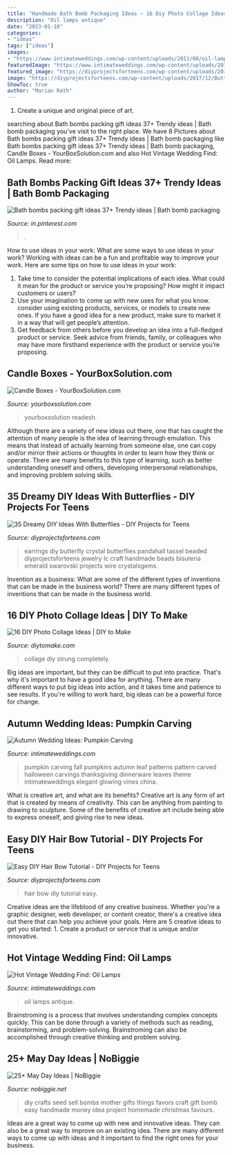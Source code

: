 ```yaml
---
title: "Handmade Bath Bomb Packaging Ideas ~ 16 Diy Photo Collage Ideas"
description: "Oil lamps antique"
date: "2023-01-10"
categories:
- "ideas"
tags: ["ideas"]
images:
- "https://www.intimateweddings.com/wp-content/uploads/2011/08/oil-lamps.jpg"
featuredImage: "https://www.intimateweddings.com/wp-content/uploads/2011/08/oil-lamps.jpg"
featured_image: "https://diyprojectsforteens.com/wp-content/uploads/2015/06/diy-hair-bow-tutorial-video6.png"
image: "https://diyprojectsforteens.com/wp-content/uploads/2017/12/Butterfly-Earrings.jpg"
ShowToc: true
author: "Marian Rath"
---
```



1. Create a unique and original piece of art.

	

		
searching about Bath bombs packing gift ideas 37+ Trendy ideas | Bath bomb packaging you've visit to the right place. We have 8 Pictures about Bath bombs packing gift ideas 37+ Trendy ideas | Bath bomb packaging like Bath bombs packing gift ideas 37+ Trendy ideas | Bath bomb packaging, Candle Boxes - YourBoxSolution.com and also Hot Vintage Wedding Find: Oil Lamps. Read more:
		
    
## Bath Bombs Packing Gift Ideas 37+ Trendy Ideas | Bath Bomb Packaging

<img loading=lazy src="https://i.pinimg.com/736x/06/8a/43/068a43ee62f4cc01dabeb8f60e69a2f3.jpg" onerror="this.onerror=null;this.src='https://tse4.mm.bing.net/th?id=OIP.Ic3zE_nAZyGwy4GuIptk9gAAAA&amp;pid=15.1';" alt="Bath bombs packing gift ideas 37+ Trendy ideas | Bath bomb packaging">

_Source: in.pinterest.com_

>. 

	

How to use ideas in your work: What are some ways to use ideas in your work?
Working with ideas can be a fun and profitable way to improve your work. Here are some tips on how to use ideas in your work: 
1. Take time to consider the potential implications of each idea. What could it mean for the product or service you’re proposing? How might it impact customers or users? 
2. Use your imagination to come up with new uses for what you know. consider using existing products, services, or models to create new ones. If you have a good idea for a new product, make sure to market it in a way that will get people’s attention. 
3. Get feedback from others before you develop an idea into a full-fledged product or service. Seek advice from friends, family, or colleagues who may have more firsthand experience with the product or service you’re proposing.

    
## Candle Boxes - YourBoxSolution.com

<img loading=lazy src="https://www.yourboxsolution.com/images/og-images/og-image-candle-box.jpg" onerror="this.onerror=null;this.src='https://tse4.mm.bing.net/th?id=OIP.zraGK76CO7-WskF6t-mw1gHaD4&amp;pid=15.1';" alt="Candle Boxes - YourBoxSolution.com">

_Source: yourboxsolution.com_

>yourboxsolution readesh. 

	

Although there are a variety of new ideas out there, one that has caught the attention of many people is the idea of learning through emulation. This means that instead of actually learning from someone else, one can copy and/or mirror their actions or thoughts in order to learn how they think or operate. There are many benefits to this type of learning, such as better understanding oneself and others, developing interpersonal relationships, and improving problem solving skills.

    
## 35 Dreamy DIY Ideas With Butterflies - DIY Projects For Teens

<img loading=lazy src="https://diyprojectsforteens.com/wp-content/uploads/2017/12/Butterfly-Earrings.jpg" onerror="this.onerror=null;this.src='https://tse2.mm.bing.net/th?id=OIP.MLzSsvgfIzlLD0VRAQPcDQHaJ3&amp;pid=15.1';" alt="35 Dreamy DIY Ideas With Butterflies - DIY Projects for Teens">

_Source: diyprojectsforteens.com_

>earrings diy butterfly crystal butterflies pandahall tassel beaded diyprojectsforteens jewelry lc craft handmade beads bisuteria emerald swarovski projects wire crystalsgems. 

	

Invention as a business: What are some of the different types of inventions that can be made in the business world?
There are many different types of inventions that can be made in the business world.

    
## 16 DIY Photo Collage Ideas | DIY To Make

<img loading=lazy src="http://www.diytomake.com/wp-content/uploads/2015/10/DIY-Strung-up-Photo-collage-wall.jpg" onerror="this.onerror=null;this.src='https://tse4.mm.bing.net/th?id=OIP.jT7nZjJH4WNU8ApI1w5kqQHaLH&amp;pid=15.1';" alt="16 DIY Photo Collage Ideas | DIY to Make">

_Source: diytomake.com_

>collage diy strung completely. 

	

Big ideas are important, but they can be difficult to put into practice. That's why it's important to have a good idea for anything. There are many different ways to put big ideas into action, and it takes time and patience to see results. If you're willing to work hard, big ideas can be a powerful force for change.

    
## Autumn Wedding Ideas: Pumpkin Carving

<img loading=lazy src="http://www.intimateweddings.com/wp-content/uploads/2010/10/leafypumpkins-leafypumpkins-l.jpg" onerror="this.onerror=null;this.src='https://tse4.mm.bing.net/th?id=OIP.oUPOUGAZLwqWilJnWhppUgHaHa&amp;pid=15.1';" alt="Autumn Wedding Ideas: Pumpkin Carving">

_Source: intimateweddings.com_

>pumpkin carving fall pumpkins autumn leaf patterns pattern carved halloween carvings thanksgiving dinnerware leaves theme intimateweddings elegant glowing vines china. 

	

What is creative art, and what are its benefits?
Creative art is any form of art that is created by means of creativity. This can be anything from painting to drawing to sculpture. Some of the benefits of creative art include being able to express oneself, and giving rise to new ideas.

    
## Easy DIY Hair Bow Tutorial - DIY Projects For Teens

<img loading=lazy src="https://diyprojectsforteens.com/wp-content/uploads/2015/06/diy-hair-bow-tutorial-video6.png" onerror="this.onerror=null;this.src='https://tse2.mm.bing.net/th?id=OIP.yMcWsGH38Q3uwYfzibGZ7gHaEC&amp;pid=15.1';" alt="Easy DIY Hair Bow Tutorial - DIY Projects for Teens">

_Source: diyprojectsforteens.com_

>hair bow diy tutorial easy. 

	

Creative ideas are the lifeblood of any creative business. Whether you're a graphic designer, web developer, or content creator, there's a creative idea out there that can help you achieve your goals. Here are 5 creative ideas to get you started: 1. Create a product or service that is unique and/or innovative.

    
## Hot Vintage Wedding Find: Oil Lamps

<img loading=lazy src="https://www.intimateweddings.com/wp-content/uploads/2011/08/oil-lamps.jpg" onerror="this.onerror=null;this.src='https://tse1.mm.bing.net/th?id=OIP.diCjTrR9DryeG3sWOgoATwHaLG&amp;pid=15.1';" alt="Hot Vintage Wedding Find: Oil Lamps">

_Source: intimateweddings.com_

>oil lamps antique. 

	

Brainstroming is a process that involves understanding complex concepts quickly. This can be done through a variety of methods such as reading, brainstorming, and problem-solving. Brainstroming can also be accomplished through creative thinking and problem solving.

    
## 25+ May Day Ideas | NoBiggie

<img loading=lazy src="https://www.nobiggie.net/wp-content/uploads/2015/04/May-Day-DIY-May-Day-Seed-Bombs-25-May-Day-ideas-gifts-and-decor-NoBiggie.net_.jpg" onerror="this.onerror=null;this.src='https://tse4.mm.bing.net/th?id=OIP.HYl4Vr5tO_fPLYm3I-u8QAHaKX&amp;pid=15.1';" alt="25+ May Day Ideas | NoBiggie">

_Source: nobiggie.net_

>diy crafts seed sell bombs mother gifts things favors craft gift bomb easy handmade money idea project homemade christmas favours. 

	

Ideas are a great way to come up with new and innovative ideas. They can also be a great way to improve on an existing idea. There are many different ways to come up with ideas and it important to find the right ones for your business.

